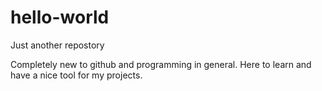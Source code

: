 # hello-world
Just another repostory

Completely new to github and programming in general. Here to learn and have a nice tool for my projects. 
